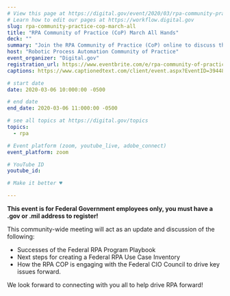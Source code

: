 ```yaml
---
# View this page at https://digital.gov/event/2020/03/rpa-community-practice-cop-march-all
# Learn how to edit our pages at https://workflow.digital.gov
slug: rpa-community-practice-cop-march-all
title: "RPA Community of Practice (CoP) March All Hands"
deck: ""
summary: "Join the RPA Community of Practice (CoP) online to discuss the next steps in accelerating the adoption of RPA in the Federal environment. "
host: "Robotic Process Automation Community of Practice"
event_organizer: "Digital.gov"
registration_url: https://www.eventbrite.com/e/rpa-community-of-practice-cop-march-all-hands-registration-95644143207
captions: https://www.captionedtext.com/client/event.aspx?EventID=3944823&CustomerID=321

# start date
date: 2020-03-06 10:000:00 -0500

# end date
end_date: 2020-03-06 11:000:00 -0500

# see all topics at https://digital.gov/topics
topics: 
  - rpa

# Event platform (zoom, youtube_live, adobe_connect)
event_platform: zoom

# YouTube ID
youtube_id: 

# Make it better ♥

---
```


**This event is for Federal Government employees only, you must have a .gov or .mil address to register!**

This community-wide meeting will act as an update and discussion of the following:
 - Successes of the Federal RPA Program Playbook
 - Next steps for creating a Federal RPA Use Case Inventory
 - How the RPA COP is engaging with the Federal CIO Council to drive key issues forward.
 
We look forward to connecting with you all to help drive RPA forward!

